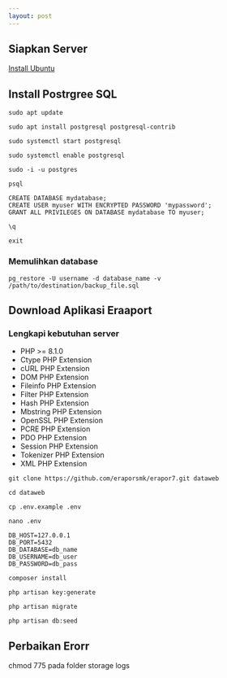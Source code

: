```yaml
---
layout: post
---
```


## Siapkan Server

[Install Ubuntu](https://serversmkn4.github.io/2024/07/07/install-server-ubuntu-keamanan-dasar.html)

## Install Postrgree SQL
`sudo apt update`

`sudo apt install postgresql postgresql-contrib`

`sudo systemctl start postgresql`

`sudo systemctl enable postgresql`

`sudo -i -u postgres`

`psql`

```
CREATE DATABASE mydatabase;
CREATE USER myuser WITH ENCRYPTED PASSWORD 'mypassword';
GRANT ALL PRIVILEGES ON DATABASE mydatabase TO myuser;
```

`\q`

`exit`

### Memulihkan database

`pg_restore -U username -d database_name -v /path/to/destination/backup_file.sql`


## Download Aplikasi Eraaport 

### Lengkapi kebutuhan server
- PHP >= 8.1.0
- Ctype PHP Extension
- cURL PHP Extension
- DOM PHP Extension
- Fileinfo PHP Extension
- Filter PHP Extension
- Hash PHP Extension
- Mbstring PHP Extension
- OpenSSL PHP Extension
- PCRE PHP Extension
- PDO PHP Extension
- Session PHP Extension
- Tokenizer PHP Extension
- XML PHP Extension

`git clone https://github.com/eraporsmk/erapor7.git dataweb`

`cd dataweb`

`cp .env.example .env`

`nano .env`

```
DB_HOST=127.0.0.1
DB_PORT=5432
DB_DATABASE=db_name
DB_USERNAME=db_user
DB_PASSWORD=db_pass
```

`composer install`

`php artisan key:generate`

`php artisan migrate`

`php artisan db:seed`

## Perbaikan Erorr
chmod 775 pada folder storage logs





